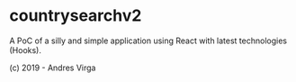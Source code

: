 # countrysearchv2
A PoC of a silly and simple application using React with latest technologies (Hooks).

(c) 2019 - Andres Virga